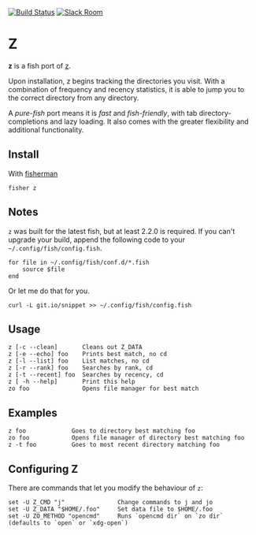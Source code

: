 [![Build Status][travis-badge]][travis-link]
[![Slack Room][slack-badge]][slack-link]

# Z

**z** is a fish port of [z](http://github.com/rupa/z).

Upon installation, z begins tracking the directories you visit. With a combination of frequency and recency statistics, it is able to jump you to the correct directory from any directory.

A _pure-fish_ port means it is _fast_ and _fish-friendly_, with tab directory-completions and lazy loading. It also comes with the greater flexibility and additional functionality.

## Install

With [fisherman]

```
fisher z
```

## Notes

`z` was built for the latest fish, but at least 2.2.0 is required. If you can't upgrade your build, append the following code to your `~/.config/fish/config.fish`.

```fish
for file in ~/.config/fish/conf.d/*.fish
    source $file
end
```

Or let me do that for you.

```fish
curl -L git.io/snippet >> ~/.config/fish/config.fish
```

## Usage
```
z [-c --clean]       Cleans out Z_DATA
z [-e --echo] foo    Prints best match, no cd
z [-l --list] foo    List matches, no cd
z [-r --rank] foo    Searches by rank, cd
z [-t --recent] foo  Searches by recency, cd
z [ -h --help]       Print this help
zo foo               Opens file manager for best match
```

## Examples
```
z foo             Goes to directory best matching foo
zo foo            Opens file manager of directory best matching foo
z -t foo          Goes to most recent directory matching foo
```

## Configuring Z
There are commands that let you modify the behaviour of `z`:

```fish
set -U Z_CMD "j"               Change commands to j and jo
set -U Z_DATA "$HOME/.foo"     Set data file to $HOME/.foo
set -U ZO_METHOD "opencmd"     Runs `opencmd dir` on `zo dir` (defaults to `open` or `xdg-open`)
```

[slack-link]: https://fisherman-wharf.herokuapp.com
[slack-badge]: https://fisherman-wharf.herokuapp.com/badge.svg

[travis-link]: https://travis-ci.org/fisherman/z
[travis-badge]: https://img.shields.io/travis/fisherman/z.svg

[fisherman]: https://github.com/fisherman/fisherman

<!-- Local Variables: -->
<!-- firestarter-type: t -->
<!-- firestarter: "ronn %f;and mv %s man/man1/z.1" -->
<!-- End: -->
